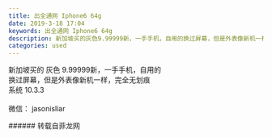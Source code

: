 ```yaml
---
title: 出全通网 Iphone6 64g
date: 2019-3-18 17:04
keywords: 出全通网 Iphone6 64g
description: 新加坡买的灰色9.99999新，一手手机，自用的换过屏幕，但是外表像新机一样，完全无划痕系统10.3.3微信：jasonisliar
categories: used
---
```

<td class="t_f" id="postmessage_3250546">

新加坡买的 灰色 9.99999新，一手手机，自用的<br/>
换过屏幕，但是外表像新机一样，完全无划痕<br/>
系统 10.3.3<br/>
<br/>
微信： jasonisliar<br/>
</td>
###### 转载自菲龙网